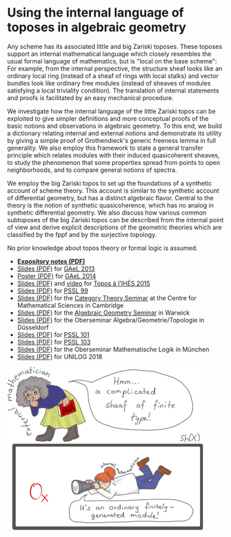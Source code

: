 # Using the internal language of toposes in algebraic geometry

Any scheme has its associated little and big Zariski toposes. These toposes
support an internal mathematical language which closely resembles the usual
formal language of mathematics, but is "local on the base scheme": For
example, from the internal perspective, the structure sheaf looks like an
ordinary local ring (instead of a sheaf of rings with local stalks) and vector
bundles look like ordinary free modules (instead of sheaves of modules
satisfying a local triviality condition). The translation of internal statements and
proofs is facilitated by an easy mechanical procedure.

We investigate how the internal language of the little Zariski topos
can be exploited to give simpler definitions and more conceptual
proofs of the basic notions and observations in algebraic geometry.
To this end, we build a dictionary relating internal and external notions and
demonstrate its utility by giving a simple proof of Grothendieck's generic
freeness lemma in full generality. We also employ this framework to state a
general transfer principle which relates modules with their induced quasicoherent
sheaves, to study the phenomenon that some
properties spread from points to open neighborhoods, and to compare general
notions of spectra.

We employ the big Zariski topos to set up the foundations of a synthetic account
of scheme theory. This account is similar to the synthetic account of
differential geometry, but has a distinct algebraic flavor. Central to the
theory is the notion of synthetic quasicoherence, which has no analog in
synthetic differential geometry. We also discuss how various common subtoposes
of the big Zariski topos can be described from the internal point of view and
derive explicit descriptions of the geometric theories which are
classified by the fppf and by the surjective topology.

No prior knowledge about topos theory or formal logic is assumed.

* **[Expository notes (PDF)](https://rawgit.com/iblech/internal-methods/master/notes.pdf)**
* [Slides (PDF)](https://www.speicherleck.de/iblech/stuff/gael2013-topos.pdf)
  for [GAeL 2013](https://www.mimuw.edu.pl/~gael/xxi/)
* [Poster (PDF)](https://rawgit.com/iblech/internal-methods/master/poster.pdf)
  for [GAeL 2014](https://www.mimuw.edu.pl/~gael/)
* [Slides (PDF)](https://rawgit.com/iblech/internal-methods/master/slides-ihes2015.pdf)
  and [video](https://www.youtube.com/watch?v=7S8--bIKaWQ)
  for [Topos à l'IHÉS 2015](https://indico.math.cnrs.fr/event/747/)
* [Slides (PDF)](https://rawgit.com/iblech/internal-methods/master/slides-pssl99.pdf)
  for [PSSL 99](https://www.iti.cs.tu-bs.de/~koslowj/PSSL99)
* [Slides (PDF)](https://rawgit.com/iblech/internal-methods/master/slides-cambridge2016.pdf)
  for the [Category Theory Seminar](https://talks.cam.ac.uk/talk/index/66318) at
  the Centre for Mathematical Sciences in Cambridge
* [Slides (PDF)](https://rawgit.com/iblech/internal-methods/master/slides-warwick2017.pdf)
  for the [Algebraic Geometry Seminar](https://homepages.warwick.ac.uk/staff/A.Thompson.8/seminar.html#Blechschmidt)
  in Warwick
* [Slides (PDF)](https://rawgit.com/iblech/internal-methods/master/slides-duesseldorf2017.pdf)
  for the Oberseminar Algebra/Geometrie/Topologie in Düsseldorf
* [Slides (PDF)](https://rawgit.com/iblech/internal-methods/master/slides-pssl101.pdf)
  for [PSSL 101](https://www1.maths.leeds.ac.uk/~pmtng/pssl101.html)
* [Slides (PDF)](https://rawgit.com/iblech/internal-methods/master/slides-pssl103.pdf)
  for [PSSL 103](https://www.math.muni.cz/~loregianf/PSSL103/PSSL103.php)
* [Slides (PDF)](https://rawgit.com/iblech/internal-methods/master/slides-munich2018.pdf)
  for the Oberseminar Mathematische Logik in München
* [Slides (PDF)](https://rawgit.com/iblech/internal-methods/master/slides-unilog2018.pdf)
  for UNILOG 2018

![Sheaves of rings look like ordinary rings from the internal point of view.](images/external-internal-small.png)
